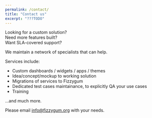 ```yaml
---
permalink: /contact/
title: "Contact us"
excerpt: "???TODO"
---
```



Looking for a custom solution?  
Need more features built?  
Want SLA-covered support?

We maintain a network of specialists that can help.

Services include:  
 * Custom dashboards / widgets / apps / themes
 * Idea/concept/mockup to working solution
 * Migrations of services to Fizzygum
 * Dedicated test cases maintainance, to explicitly QA your use cases
 * Training

...and much more.

Please email [info@fizzygum.org](mailto:info@fizzygum.org "email us") with your needs.
